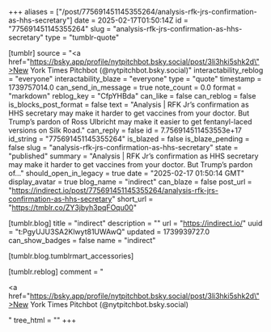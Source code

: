 +++
aliases = ["/post/775691451145355264/analysis-rfk-jrs-confirmation-as-hhs-secretary"]
date = 2025-02-17T01:50:14Z
id = "775691451145355264"
slug = "analysis-rfk-jrs-confirmation-as-hhs-secretary"
type = "tumblr-quote"

[tumblr]
source = "<a href=\"https://bsky.app/profile/nytpitchbot.bsky.social/post/3li3hki5shk2d\">New York Times Pitchbot (@nytpitchbot.bsky.social)</a>"
interactability_reblog = "everyone"
interactability_blaze = "everyone"
type = "quote"
timestamp = 1739757014.0
can_send_in_message = true
note_count = 0.0
format = "markdown"
reblog_key = "CfpYHBda"
can_like = false
can_reblog = false
is_blocks_post_format = false
text = "Analysis | RFK Jr&rsquo;s confirmation as HHS secretary may make it harder to get vaccines from your doctor. But Trump&rsquo;s pardon of Ross Ulbricht may make it easier to get fentanyl-laced versions on Silk Road."
can_reply = false
id = 7.756914511453553e+17
id_string = "775691451145355264"
is_blazed = false
is_blaze_pending = false
slug = "analysis-rfk-jrs-confirmation-as-hhs-secretary"
state = "published"
summary = "Analysis | RFK Jr’s confirmation as HHS secretary may make it harder to get vaccines from your doctor. But Trump’s pardon of..."
should_open_in_legacy = true
date = "2025-02-17 01:50:14 GMT"
display_avatar = true
blog_name = "indirect"
can_blaze = false
post_url = "https://indirect.io/post/775691451145355264/analysis-rfk-jrs-confirmation-as-hhs-secretary"
short_url = "https://tmblr.co/ZY3jbyh3pqFOqu00"

[tumblr.blog]
title = "indirect"
description = ""
url = "https://indirect.io/"
uuid = "t:PgyUJU3SA2Klwyt81UWAwQ"
updated = 1739939727.0
can_show_badges = false
name = "indirect"

[tumblr.blog.tumblrmart_accessories]

[tumblr.reblog]
comment = "<p><a href=\"https://bsky.app/profile/nytpitchbot.bsky.social/post/3li3hki5shk2d\">New York Times Pitchbot (@nytpitchbot.bsky.social)</a></p>"
tree_html = ""
+++
